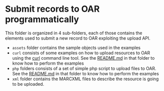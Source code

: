 # Submit records to OAR programmatically

This folder is organized in 4 sub-folders, each of those contains the elements used to submit a new record to OAR exploiting the upload API.
* `assets` folder contains the sample objects used in the examples
* `curl` consists of some examples on how to upload resources to OAR using the  [curl](http://www.mit.edu/afs.new/sipb/user/ssen/src/curl-7.11.1/docs/curl.html) command line tool. See the [README.md](curl/README.md) in that folder to know how to perform the examples
* `php` folders consists of a set of simple php script to upload files to OAR. See the [README.md](curl/README.md) in that folder to know how to perform the examples
* `xml` folder contains the MARCXML files to describe the resource is going to be uploaded.
